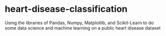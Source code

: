 # heart-disease-classification
Using the libraries of Pandas, Numpy, Matplotlib, and Scikit-Learn to do some data science and machine learning on a public heart disease dataset 
